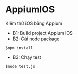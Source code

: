 # AppiumIOS
Kiểm thử iOS bằng Appium

- B1: Build project Appium IOS
- B2: Cài node package
```console
$npm install
```
- B3: Chạy test
```console
$node test.js
```
